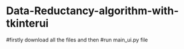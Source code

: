 # Data-Reductancy-algorithm-with-tkinterui
#firstly download all the files and then
#run main_ui.py file 